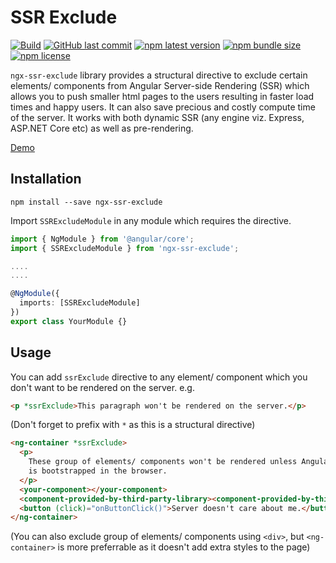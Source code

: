 # SSR Exclude

[![Build](https://github.com/SachinShekhar/ngx-ssr-exclude/workflows/Build/badge.svg)](https://github.com/SachinShekhar/ngx-ssr-exclude/actions?query=workflow%3ABuild) [![GitHub last commit](https://img.shields.io/github/last-commit/SachinShekhar/ngx-ssr-exclude?logo=github)](https://github.com/SachinShekhar/ngx-ssr-exclude) [![npm latest version](https://img.shields.io/npm/v/ngx-ssr-exclude/latest?logo=npm)](https://www.npmjs.com/package/ngx-ssr-exclude) [![npm bundle size](https://img.shields.io/bundlephobia/minzip/ngx-ssr-exclude?label=npm%20-%20minzipped&logo=npm)](https://www.npmjs.com/package/ngx-ssr-exclude) [![npm license](https://img.shields.io/npm/l/ngx-ssr-exclude)](https://github.com/SachinShekhar/ngx-ssr-exclude/blob/master/LICENSE)

`ngx-ssr-exclude` library provides a structural directive to exclude certain elements/ components from Angular Server-side Rendering (SSR) which allows you to push smaller html pages to the users resulting in faster load times and happy users. It can also save precious and costly compute time of the server. It works with both dynamic SSR (any engine viz. Express, ASP.NET Core etc) as well as pre-rendering.

[Demo](https://sachinshekhar.github.io/ngx-ssr-exclude)

## Installation

```
npm install --save ngx-ssr-exclude
```

Import `SSRExcludeModule` in any module which requires the directive.

```typescript
import { NgModule } from '@angular/core';
import { SSRExcludeModule } from 'ngx-ssr-exclude';

....
....

@NgModule({
  imports: [SSRExcludeModule]
})
export class YourModule {}
```

## Usage

You can add `ssrExclude` directive to any element/ component which you don't want to be rendered on the server. e.g.

```html
<p *ssrExclude>This paragraph won't be rendered on the server.</p>
```

(Don't forget to prefix with `*` as this is a structural directive)

```html
<ng-container *ssrExclude>
  <p>
    These group of elements/ components won't be rendered unless Angular runtime
    is bootstrapped in the browser.
  </p>
  <your-component></your-component>
  <component-provided-by-third-party-library><component-provided-by-third-party-library>
  <button (click)="onButtonClick()">Server doesn't care about me.</button>
</ng-container>
```

(You can also exclude group of elements/ components using `<div>`, but `<ng-container>` is more preferrable as it doesn't add extra styles to the page)
